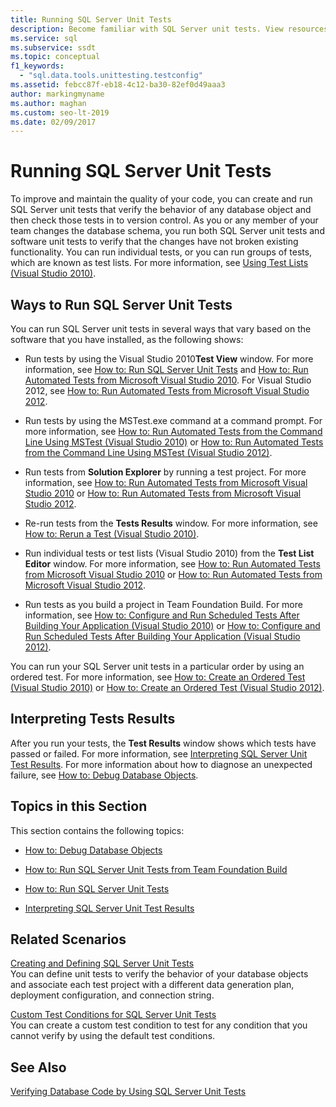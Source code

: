 ```yaml
---
title: Running SQL Server Unit Tests
description: Become familiar with SQL Server unit tests. View resources on creating tests, creating custom test conditions, running tests, and interpreting results.
ms.service: sql
ms.subservice: ssdt
ms.topic: conceptual
f1_keywords: 
  - "sql.data.tools.unittesting.testconfig"
ms.assetid: febcc87f-eb18-4c12-ba30-82ef0d49aaa3
author: markingmyname
ms.author: maghan
ms.custom: seo-lt-2019
ms.date: 02/09/2017
---
```


# Running SQL Server Unit Tests

To improve and maintain the quality of your code, you can create and run SQL Server unit tests that verify the behavior of any database object and then check those tests in to version control. As you or any member of your team changes the database schema, you run both SQL Server unit tests and software unit tests to verify that the changes have not broken existing functionality. You can run individual tests, or you can run groups of tests, which are known as test lists. For more information, see [Using Test Lists (Visual Studio 2010)](/previous-versions/visualstudio/visual-studio-2010/ms182461(v=vs.100)).  
  
## Ways to Run SQL Server Unit Tests  
You can run SQL Server unit tests in several ways that vary based on the software that you have installed, as the following shows:  
  
-   Run tests by using the Visual Studio 2010**Test View** window. For more information, see [How to: Run SQL Server Unit Tests](../ssdt/how-to-run-sql-server-unit-tests.md) and [How to: Run Automated Tests from Microsoft Visual Studio 2010](/previous-versions/visualstudio/visual-studio-2010/ms182470(v=vs.100)). For Visual Studio 2012, see [How to: Run Automated Tests from Microsoft Visual Studio 2012](/previous-versions/ms182470(v=vs.140)).  
  
-   Run tests by using the MSTest.exe command at a command prompt. For more information, see [How to: Run Automated Tests from the Command Line Using MSTest (Visual Studio 2010)](/previous-versions/visualstudio/visual-studio-2010/ms182487(v=vs.100)) or [How to: Run Automated Tests from the Command Line Using MSTest (Visual Studio 2012)](/previous-versions/ms182487(v=vs.140)).  
  
-   Run tests from **Solution Explorer** by running a test project. For more information, see [How to: Run Automated Tests from Microsoft Visual Studio 2010](/previous-versions/visualstudio/visual-studio-2010/ms182470(v=vs.100)) or [How to: Run Automated Tests from Microsoft Visual Studio 2012](/previous-versions/ms182470(v=vs.140)).  
  
-   Re-run tests from the **Tests Results** window. For more information, see [How to: Rerun a Test (Visual Studio 2010)](/previous-versions/visualstudio/visual-studio-2010/ms182472(v=vs.100)).  
  
-   Run individual tests or test lists (Visual Studio 2010) from the **Test List Editor** window. For more information, see [How to: Run Automated Tests from Microsoft Visual Studio 2010](/previous-versions/visualstudio/visual-studio-2010/ms182470(v=vs.100)) or [How to: Run Automated Tests from Microsoft Visual Studio 2012](/previous-versions/ms182470(v=vs.140)).  
  
-   Run tests as you build a project in Team Foundation Build. For more information, see [How to: Configure and Run Scheduled Tests After Building Your Application (Visual Studio 2010)](/previous-versions/visualstudio/visual-studio-2010/ms182465(v=vs.100)) or [How to: Configure and Run Scheduled Tests After Building Your Application (Visual Studio 2012)](/previous-versions/visualstudio/visual-studio-2012/ms182465(v=vs.110)).  
  
You can run your SQL Server unit tests in a particular order by using an ordered test. For more information, see [How to: Create an Ordered Test (Visual Studio 2010)](/previous-versions/visualstudio/visual-studio-2010/ms182631(v=vs.100)) or [How to: Create an Ordered Test (Visual Studio 2012)](/previous-versions/ms182631(v=vs.140)).  
  
## Interpreting Tests Results  
After you run your tests, the **Test Results** window shows which tests have passed or failed. For more information, see [Interpreting SQL Server Unit Test Results](../ssdt/interpreting-sql-server-unit-test-results.md). For more information about how to diagnose an unexpected failure, see [How to: Debug Database Objects](../ssdt/how-to-debug-database-objects.md).  
  
## Topics in this Section  
This section contains the following topics:  
  
-   [How to: Debug Database Objects](../ssdt/how-to-debug-database-objects.md)  
  
-   [How to: Run SQL Server Unit Tests from Team Foundation Build](../ssdt/how-to-run-sql-server-unit-tests-from-team-foundation-build.md)  
  
-   [How to: Run SQL Server Unit Tests](../ssdt/how-to-run-sql-server-unit-tests.md)  
  
-   [Interpreting SQL Server Unit Test Results](../ssdt/interpreting-sql-server-unit-test-results.md)  
  
## Related Scenarios  
[Creating and Defining SQL Server Unit Tests](../ssdt/creating-and-defining-sql-server-unit-tests.md)  
You can define unit tests to verify the behavior of your database objects and associate each test project with a different data generation plan, deployment configuration, and connection string.  
  
[Custom Test Conditions  for SQL Server Unit Tests](../ssdt/custom-test-conditions-for-sql-server-unit-tests.md)  
You can create a custom test condition to test for any condition that you cannot verify by using the default test conditions.  
  
## See Also  
[Verifying Database Code by Using SQL Server Unit Tests](../ssdt/verifying-database-code-by-using-sql-server-unit-tests.md)  
